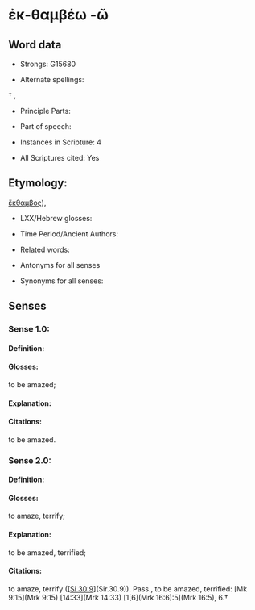# ἐκ-θαμβέω -ῶ

<!-- Status: S2=NeedsEdits -->
<!-- Lexica used for edits:   -->

## Word data

* Strongs: G15680

* Alternate spellings:

† , 

* Principle Parts: 


* Part of speech: 


* Instances in Scripture: 4

* All Scriptures cited: Yes

## Etymology: 

[ἔκθαμβος]()), 

* LXX/Hebrew glosses: 


* Time Period/Ancient Authors: 


* Related words: 

* Antonyms for all senses

* Synonyms for all senses: 


## Senses 


### Sense  1.0: 

#### Definition: 

#### Glosses: 

to be amazed; 

#### Explanation: 


#### Citations: 

to be amazed. 

### Sense  2.0: 

#### Definition: 

#### Glosses: 

to amaze, terrify; 

#### Explanation: 

to be amazed, terrified; 

#### Citations: 

to amaze, terrify ([[Si 30:9](Sir.30.9)](Sir.30.9)). Pass., to be amazed, terrified: [Mk 9:15](Mrk 9:15) [14:33](Mrk 14:33) [1[6](Mrk 16:6):5](Mrk 16:5), 6.†
